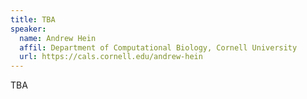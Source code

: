 ```yaml
---
title: TBA
speaker:
  name: Andrew Hein
  affil: Department of Computational Biology, Cornell University
  url: https://cals.cornell.edu/andrew-hein
---
```


TBA

